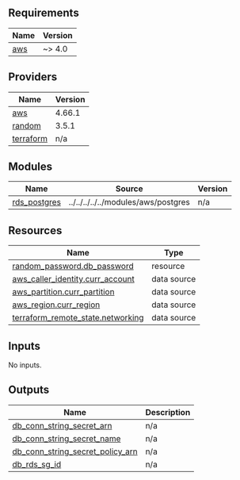 ## Requirements

| Name | Version |
|------|---------|
| <a name="requirement_aws"></a> [aws](#requirement\_aws) | ~> 4.0 |

## Providers

| Name | Version |
|------|---------|
| <a name="provider_aws"></a> [aws](#provider\_aws) | 4.66.1 |
| <a name="provider_random"></a> [random](#provider\_random) | 3.5.1 |
| <a name="provider_terraform"></a> [terraform](#provider\_terraform) | n/a |

## Modules

| Name | Source | Version |
|------|--------|---------|
| <a name="module_rds_postgres"></a> [rds\_postgres](#module\_rds\_postgres) | ../../../../../modules/aws/postgres | n/a |

## Resources

| Name | Type |
|------|------|
| [random_password.db_password](https://registry.terraform.io/providers/hashicorp/random/latest/docs/resources/password) | resource |
| [aws_caller_identity.curr_account](https://registry.terraform.io/providers/hashicorp/aws/latest/docs/data-sources/caller_identity) | data source |
| [aws_partition.curr_partition](https://registry.terraform.io/providers/hashicorp/aws/latest/docs/data-sources/partition) | data source |
| [aws_region.curr_region](https://registry.terraform.io/providers/hashicorp/aws/latest/docs/data-sources/region) | data source |
| [terraform_remote_state.networking](https://registry.terraform.io/providers/hashicorp/terraform/latest/docs/data-sources/remote_state) | data source |

## Inputs

No inputs.

## Outputs

| Name | Description |
|------|-------------|
| <a name="output_db_conn_string_secret_arn"></a> [db\_conn\_string\_secret\_arn](#output\_db\_conn\_string\_secret\_arn) | n/a |
| <a name="output_db_conn_string_secret_name"></a> [db\_conn\_string\_secret\_name](#output\_db\_conn\_string\_secret\_name) | n/a |
| <a name="output_db_conn_string_secret_policy_arn"></a> [db\_conn\_string\_secret\_policy\_arn](#output\_db\_conn\_string\_secret\_policy\_arn) | n/a |
| <a name="output_db_rds_sg_id"></a> [db\_rds\_sg\_id](#output\_db\_rds\_sg\_id) | n/a |

